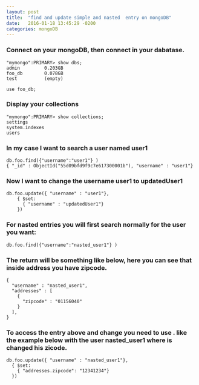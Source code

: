 ```yaml
---
layout: post
title:  "find and update simple and nasted  entry on mongoDB"
date:   2016-01-18 13:45:29 -0200
categories: mongoDB 
---
```


### Connect on your mongoDB, then connect in your dabatase.
```
"mymongo":PRIMARY> show dbs;
admin         0.203GB
foo_db        0.078GB
test          (empty)
```

```
use foo_db;
```

### Display your collections
```
"mymongo":PRIMARY> show collections;
settings
system.indexes
users
```


### In my case I want to search a user named user1 
```
db.foo.find({"username":"user1"} )                                                                                                      
{ "_id" : ObjectId("55d09bfd9f9c7e617300001b"), "username" : "user1"} 
```

### Now I want to change the username user1 to updatedUser1

```
db.foo.update({ "username" : "user1"},
    { $set:
      { "username" : "updatedUser1"}
    })

```

### For nasted entries you will first search normally for the user you want:

```
db.foo.find({"username":"nasted_user1"} )  
```

### The return will be something like below, here you can see that inside address you have zipcode.                                                                                                    
```
{
  "username" : "nasted_user1",
  "addresses" : [
    {
      "zipcode" : "01156040"
    }
  ],
}
```

### To access the entry above and change you need to use . like the example below with the user nasted_user1 where is changed his zicode.

```
db.foo.update({ "username" : "nasted_user1"},
  { $set:
    { "addresses.zipcode": "12341234"}
  })
```
